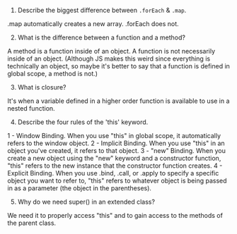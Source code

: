 1. Describe the biggest difference between `.forEach` & `.map`.

.map automatically creates a new array. .forEach does not.

2. What is the difference between a function and a method?

A method is a function inside of an object. A function is not necessarily inside of an object. (Although JS makes this weird since everything is technically an object, so maybe it's better to say that a function is defined in global scope, a method is not.)

3. What is closure?

It's when a variable defined in a higher order function is available to use in a nested function.

4. Describe the four rules of the 'this' keyword.

1 - Window Binding. When you use "this" in global scope, it automatically refers to the window object. 
2 - Implicit Binding. When you use "this" in an object you've created, it refers to that object.
3 - "new" Binding. When you create a new object using the "new" keyword and a constructor function, "this" refers to the new instance that the constructor function creates. 
4 - Explicit Binding. When you use .bind, .call, or .apply to specify a specific object you want to refer to, "this" refers to whatever object is being passed in as a parameter (the object in the parentheses).

5. Why do we need super() in an extended class?

We need it to properly access "this" and to gain access to the methods of the parent class. 